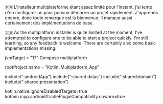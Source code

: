 🇫🇷 L'installeur multiplateforme étant assez limité pour l'instant, j'ai tenté d'en configurer un pour pouvoir démarrer un projet rapidement. J'apprends encore, donc toute remarque est la bienvenue. Il manque aussi certainement des implémentations de base.

🇬🇧 As the multiplatform installer is quite limited at the moment, I've attempted to configure one to be able to start a project quickly. I'm still learning, so any feedback is welcome. There are certainly also some basic implementations missing.

jvmTarget = "17"
Compose multiplatform

rootProject.name = "Kotlin_Multiplatform_App"

include(":androidApp")
include(":shared:datas")
include(":shared:domain")
include(":shared:presentation")

kotlin.native.ignoreDisabledTargets=true
kotmin.mpp.androidGradlePluginCompatibility.nowarn=true

